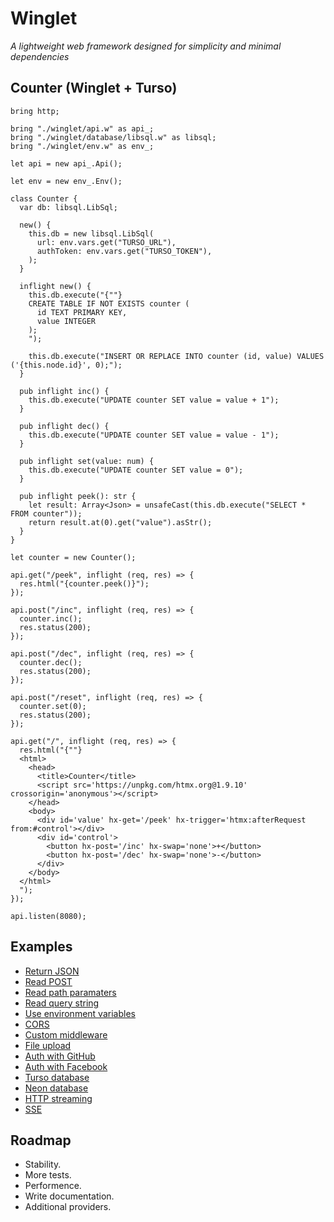 # Winglet

_A lightweight web framework designed for simplicity and minimal dependencies_

## Counter (Winglet + Turso)

```wing
bring http;

bring "./winglet/api.w" as api_;
bring "./winglet/database/libsql.w" as libsql;
bring "./winglet/env.w" as env_;

let api = new api_.Api();

let env = new env_.Env();

class Counter {
  var db: libsql.LibSql;

  new() {
    this.db = new libsql.LibSql(
      url: env.vars.get("TURSO_URL"),
      authToken: env.vars.get("TURSO_TOKEN"),
    );
  }

  inflight new() {
    this.db.execute("{""}
    CREATE TABLE IF NOT EXISTS counter (
      id TEXT PRIMARY KEY,
      value INTEGER
    );
    ");

    this.db.execute("INSERT OR REPLACE INTO counter (id, value) VALUES ('{this.node.id}', 0);");
  }

  pub inflight inc() {
    this.db.execute("UPDATE counter SET value = value + 1");
  }

  pub inflight dec() {
    this.db.execute("UPDATE counter SET value = value - 1");
  }

  pub inflight set(value: num) {
    this.db.execute("UPDATE counter SET value = 0");
  }

  pub inflight peek(): str {
    let result: Array<Json> = unsafeCast(this.db.execute("SELECT * FROM counter"));
    return result.at(0).get("value").asStr();
  }
}

let counter = new Counter();

api.get("/peek", inflight (req, res) => {
  res.html("{counter.peek()}");
});

api.post("/inc", inflight (req, res) => {
  counter.inc();
  res.status(200);
});

api.post("/dec", inflight (req, res) => {
  counter.dec();
  res.status(200);
});

api.post("/reset", inflight (req, res) => {
  counter.set(0);
  res.status(200);
});

api.get("/", inflight (req, res) => {
  res.html("{""}
  <html>
    <head>
      <title>Counter</title>
      <script src='https://unpkg.com/htmx.org@1.9.10' crossorigin='anonymous'></script>
    </head>
    <body>
      <div id='value' hx-get='/peek' hx-trigger='htmx:afterRequest from:#control'></div>
      <div id='control'>
        <button hx-post='/inc' hx-swap='none'>+</button>
        <button hx-post='/dec' hx-swap='none'>-</button>
      </div>
    </body>
  </html>
  ");
});

api.listen(8080);
```

## Examples

* [Return JSON](./example_return_json.main.w)
* [Read POST](./example_read_post.main.w)
* [Read path paramaters](./example_path_parameter.main.w)
* [Read query string](./example_query_string.main.w)
* [Use environment variables](./example_env.main.w)
* [CORS](./example_cors.main.w)
* [Custom middleware](./example_middleware.main.w)
* [File upload](./example_file_upload.main.w)
* [Auth with GitHub](./example_auth_github.main.w)
* [Auth with Facebook](./example_auth_meta.main.w)
* [Turso database](./example_turso.main.w)
* [Neon database](./example_neon.main.w)
* [HTTP streaming](./example_streaming.main.w)
* [SSE](./example_sse.main.w)

## Roadmap

* Stability.
* More tests.
* Performence.
* Write documentation.
* Additional providers.
